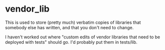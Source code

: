 # vendor\_lib

This is used to store (pretty much) verbatim copies of libraries
that somebody else has written, and that you don't need to change.

I haven't worked out where "custom edits of vendor libraries that
need to be deployed with tests" should go.  I'd probably put them
in tests/lib.
